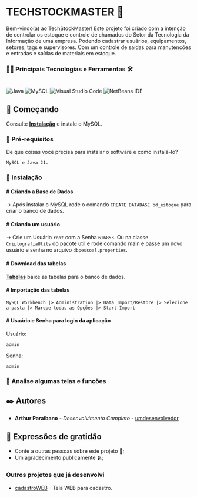 # TECHSTOCKMASTER 📜

Bem-vindo(a) ao TechStockMaster! Este projeto foi criado com a intenção de controlar os estoque e controle de chamados do Setor da Tecnologia da Informação de uma empresa. Podendo cadastrar usuários, equipamentos, setores, tags e supervisores. Com um controle de saídas para manutenções e entradas e saídas de materiais em estoque.

### 👨‍💻 Principais Tecnologias e Ferramentas 🛠

<div style="display: inline_block"><br/>
<img aLign="center" alt="Java" src="https://img.shields.io/badge/java-%23ED8B00.svg?style=for-the-badge&logo=openjdk&logoColor=white" />
<img aLign="center" alt="MySQL" src="https://img.shields.io/badge/mysql-4479A1.svg?style=for-the-badge&logo=mysql&logoColor=white">
<img aLign="center" alt="Visual Studio Code" src="https://img.shields.io/badge/Visual%20Studio%20Code-0078d7.svg?style=for-the-badge&logo=visual-studio-code&logoColor=white">
<img aLign="center" alt="NetBeans IDE" src="https://img.shields.io/badge/NetBeansIDE-1B6AC6.svg?style=for-the-badge&logo=apache-netbeans-ide&logoColor=white">
</div>

## 🚀 Começando

Consulte **[Instalação](https://drive.google.com/drive/folders/1HHqhRTnSACfekDg9EfPtcQkrofyKmRy0?usp=sharing)** e instale o MySQL.

### 📝 Pré-requisitos

De que coisas você precisa para instalar o software e como instalá-lo?

```
MySQL e Java 21.
```

### 🔧 Instalação

<h4># Criando a Base de Dados</h4>

-> Após instalar o MySQL rode o comando `CREATE DATABASE bd_estoque` para criar o banco de dados.

<h4># Criando um usuário</h4>

-> Crie um Usuário `root` com a Senha `616853`. Ou na classe `CriptografiaUtils` do pacote util e rode comando main e passe um novo usuário e senha no arquivo `dbpessoal.properties`.

<h4># Download das tabelas</h4>

**[Tabelas](https://drive.google.com/drive/folders/1HHqhRTnSACfekDg9EfPtcQkrofyKmRy0?usp=sharing)** baixe as tabelas para o banco de dados.

<h4># Importação das tabelas</h4>

```
MySQL Workbench |> Administration |> Data Import/Restore |> Selecione a pasta |> Marque todas as Opções |> Start Import
```

<h4># Usuário e Senha para login da aplicação</h4>

Usuário:
```
admin
```
Senha:
```
admin
```

### 🔩 Analise algumas telas e funções



## ✒️ Autores

* **Arthur Paraibano** - *Desenvolvimento Completo* - [umdesenvolvedor](https://github.com/arthur-paraibano)

## 🎁 Expressões de gratidão

* Conte a outras pessoas sobre este projeto 📢;
* Um agradecimento publicamente 🫂;

### Outros projetos que já desenvolvi

- [cadastroWEB](https://aiplbh.github.io/Fierezza/) - Tela WEB para cadastro.
